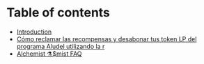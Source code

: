 # Table of contents

* [Introduction](README.md)
* [Cómo reclamar las recompensas y desabonar tus token LP del programa Aludel utilizando la r](spanish-como-reclamar-las-recompensas-y-desabonar-tus-token-lp-del-programa-aludel-utilizando-la-r.md)
* [Alchemist ⚗️$mist FAQ](alchemist-usdmist-faq.md)

